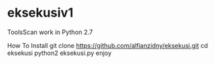 # eksekusiv1
ToolsScan
work in Python 2.7

How To Install
git clone https://github.com/alfianzidny/eksekusi.git
cd eksekusi
python2 eksekusi.py
enjoy
